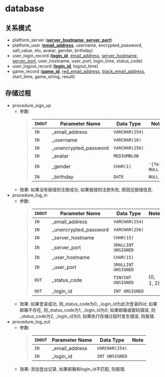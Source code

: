 # database

## 关系模式

* platform\_server (<ins>**server\_hostname**,
    **server\_port**</ins>)
* platform\_user (<ins>**email\_address**</ins>,
    username, encrypted\_password, salt\_value, elo,
    avatar, gender, birthday)
* user\_login\_record (<ins>**login\_id**</ins>,
    <ins>email\_address</ins>, <ins>server\_hostname,
    server\_port</ins>, user\_hostname,
    user\_port, login\_time, status\_code)
* user\_logout\_record (<ins>**login\_id**</ins>,
    logout\_time)
* game\_record (<ins>**game\_id**</ins>,
    <ins>red\_email\_address</ins>, <ins>black\_email\_address</ins>,
    start\_time, game\_string, result)

## 存储过程

* procedure\_sign\_up
  * 参数:
      > | `INOUT` | Parameter Name          | Data Type      | Note             |
      > | ------- | ----------------------- | -------------- | ---------------- |
      > | `IN`    | \_email\_address        | `VARCHAR(254)` |                  |
      > | `IN`    | \_username              | `VARCHAR(16)`  |                  |
      > | `IN`    | \_unencrypted\_password | `VARCHAR(256)` |                  |
      > | `IN`    | \_avatar                | `MEDIUMBLOB`   |                  |
      > | `IN`    | \_gender                | `CHAR(1)`      | `'[fm]'`, `NULL` |
      > | `IN`    | \_birthday              | `DATE`         | `NULL`           |
  * 效果:
      如果没有报错则注册成功, 如果报错则注册失败, 原因见报错信息.
* procedure\_log\_in
  * 参数:
      > | `INOUT` | Parameter Name          | Data Type           | Note      |
      > | ------- | ----------------------- | ------------------- | --------- |
      > | `IN`    | \_email\_address        | `VARCHAR(254)`      |           |
      > | `IN`    | \_unencrypted\_password | `VARCHAR(256)`      |           |
      > | `IN`    | \_server\_hostname      | `CHAR(15)`          |           |
      > | `IN`    | \_server\_port          | `SMALLINT UNSIGNED` |           |
      > | `IN`    | \_user\_hostname        | `CHAR(15)`          |           |
      > | `IN`    | \_user\_port            | `SMALLINT UNSIGNED` |           |
      > | `OUT`   | \_status\_code          | `TINYINT UNSIGNED`  | {0, 1, 2} |
      > | `OUT`   | \_login\_id             | `INT UNSIGNED`      |           |
  * 效果:
      如果登录成功, 则\_status\_code为0, \_login\_id为此次登录的id;
      如果邮箱不存在, 则\_status\_code为1, \_login\_id为0;
      如果邮箱或密码错误, 则\_status\_code为2, \_login\_id为0;
      如果执行存储过程时发生错误, 则报错.
* procedure\_log\_out
  * 参数:
      > | `INOUT` | Parameter Name          | Data Type           | Note      |
      > | ------- | ----------------------- | ------------------- | --------- |
      > | `IN`    | \_email\_address        | `VARCHAR(254)`      |           |
      > | `IN`    | \_login\_id             | `INT UNSIGNED`      |           |
  * 效果:
      添加登出记录, 如果邮箱和login_id不匹配, 则报错.
